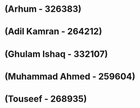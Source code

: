 # (Arhum - 326383)
# (Adil Kamran - 264212)
# (Ghulam Ishaq - 332107)
# (Muhammad Ahmed - 259604)
# (Touseef - 268935)